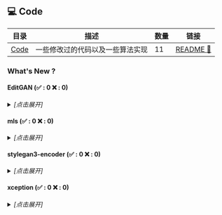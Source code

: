 ## :computer: Code

| 目录 | 描述 | 数量 | 链接 |
| --- | --- | --- | --- |
| [Code](./) | 一些修改过的代码以及一些算法实现 | 11 | [README :link:](<README.md>) |
### What's New ?

#### EditGAN (:white_check_mark: : 0 :x: : 0)

<details><summary><em>[点击展开]</em></summary>
<br>

- 2023-04-17 [EditGAN/train_interpreter.py](<EditGAN/train_interpreter.py>)
- 2023-04-17 [EditGAN/generate.py](<EditGAN/generate.py>)

</details>

#### mls (:white_check_mark: : 0 :x: : 0)

<details><summary><em>[点击展开]</em></summary>
<br>

- 2023-04-17 [src/mls.h](<mls/src/mls.h>)
- 2023-04-17 [src/mls.cpp](<mls/src/mls.cpp>)
- 2023-04-17 [src/main.cpp](<mls/src/main.cpp>)
- 2023-04-17 [mls/CMakeLists.txt](<mls/CMakeLists.txt>)

</details>

#### stylegan3-encoder (:white_check_mark: : 0 :x: : 0)

<details><summary><em>[点击展开]</em></summary>
<br>

- 2023-04-17 [stylegan3-encoder/encode_images.py](<stylegan3-encoder/encode_images.py>)

</details>

#### xception (:white_check_mark: : 0 :x: : 0)

<details><summary><em>[点击展开]</em></summary>
<br>

- 2023-04-17 [xception/xception.py](<xception/xception.py>)
- 2023-04-17 [xception/deeplabv3plus_xception-d8_513x513_60k_trimap.py](<xception/deeplabv3plus_xception-d8_513x513_60k_trimap.py>)
- 2023-04-17 [xception/deeplabv3plus_xception-d16_513x513_60k_trimap.py](<xception/deeplabv3plus_xception-d16_513x513_60k_trimap.py>)

</details>

